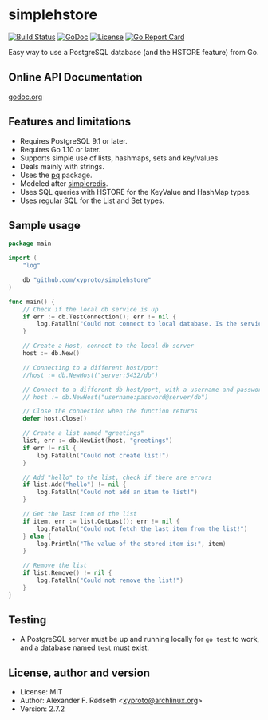 simplehstore
===========

[![Build Status](https://travis-ci.com/xyproto/simplehstore.svg?branch=master)](https://travis-ci.com/xyproto/simplehstore)
[![GoDoc](https://godoc.org/github.com/xyproto/simplehstore?status.svg)](http://godoc.org/github.com/xyproto/simplehstore)
[![License](http://img.shields.io/badge/license-MIT-blue.svg?style=flat)](https://raw.githubusercontent.com/xyproto/simplehstore/master/LICENSE)
[![Go Report Card](https://goreportcard.com/badge/github.com/xyproto/simplehstore)](https://goreportcard.com/report/github.com/xyproto/simplehstore)


Easy way to use a PostgreSQL database (and the HSTORE feature) from Go.


Online API Documentation
------------------------

[godoc.org](http://godoc.org/github.com/xyproto/simplehstore)


Features and limitations
------------------------

* Requires PostgreSQL 9.1 or later.
* Requires Go 1.10 or later.
* Supports simple use of lists, hashmaps, sets and key/values.
* Deals mainly with strings.
* Uses the [pq](https://github.com/lib/pq) package.
* Modeled after [simpleredis](https://github.com/xyproto/simpleredis).
* Uses SQL queries with HSTORE for the KeyValue and HashMap types.
* Uses regular SQL for the List and Set types.

Sample usage
------------

~~~go
package main

import (
	"log"

	db "github.com/xyproto/simplehstore"
)

func main() {
	// Check if the local db service is up
	if err := db.TestConnection(); err != nil {
		log.Fatalln("Could not connect to local database. Is the service up and running?")
	}

	// Create a Host, connect to the local db server
	host := db.New()

	// Connecting to a different host/port
	//host := db.NewHost("server:5432/db")

	// Connect to a different db host/port, with a username and password
	// host := db.NewHost("username:password@server/db")

	// Close the connection when the function returns
	defer host.Close()

	// Create a list named "greetings"
	list, err := db.NewList(host, "greetings")
	if err != nil {
		log.Fatalln("Could not create list!")
	}

	// Add "hello" to the list, check if there are errors
	if list.Add("hello") != nil {
		log.Fatalln("Could not add an item to list!")
	}

	// Get the last item of the list
	if item, err := list.GetLast(); err != nil {
		log.Fatalln("Could not fetch the last item from the list!")
	} else {
		log.Println("The value of the stored item is:", item)
	}

	// Remove the list
	if list.Remove() != nil {
		log.Fatalln("Could not remove the list!")
	}
}
~~~

Testing
-------

* A PostgreSQL server must be up and running locally for `go test` to work, and a database named `test` must exist.


License, author and version
---------------------------

* License: MIT
* Author: Alexander F. Rødseth &lt;xyproto@archlinux.org&gt;
* Version: 2.7.2
